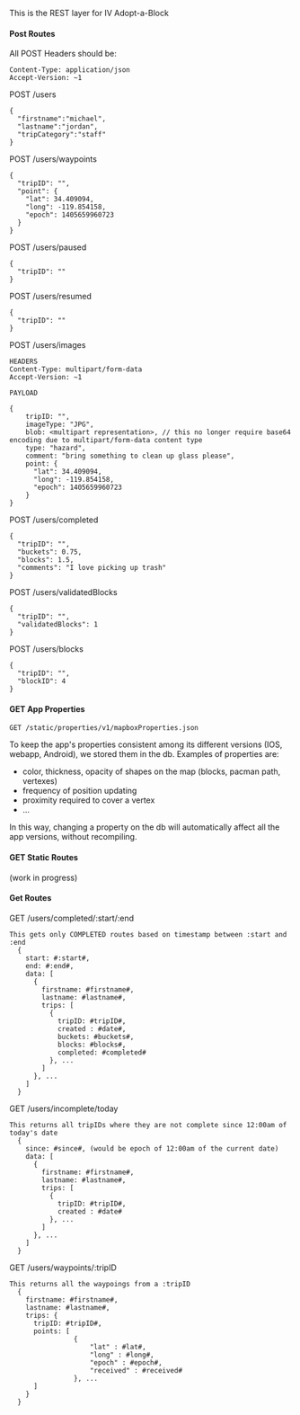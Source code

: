 This is the REST layer for IV Adopt-a-Block

#### Post Routes

All POST Headers should be:
```
Content-Type: application/json
Accept-Version: ~1
```

POST /users
```
{
  "firstname":"michael",
  "lastname":"jordan",
  "tripCategory":"staff"
}
```
POST /users/waypoints
```
{
  "tripID": "",
  "point": {
    "lat": 34.409094,
    "long": -119.854158,
    "epoch": 1405659960723
  }
}
```
POST /users/paused
```
{
  "tripID": ""
}
```
POST /users/resumed
```
{
  "tripID": ""
}
```
POST /users/images
```
HEADERS
Content-Type: multipart/form-data
Accept-Version: ~1

PAYLOAD

{
    tripID: "",
    imageType: "JPG",
    blob: <multipart representation>, // this no longer require base64 encoding due to multipart/form-data content type
    type: "hazard",
    comment: "bring something to clean up glass please",
    point: {
      "lat": 34.409094,
      "long": -119.854158,
      "epoch": 1405659960723
    }
}
```
POST /users/completed
```
{
  "tripID": "",
  "buckets": 0.75,
  "blocks": 1.5,
  "comments": "I love picking up trash"
}
```
POST /users/validatedBlocks
```
{
  "tripID": "",
  "validatedBlocks": 1
}
```
POST /users/blocks
```
{
  "tripID": "",
  "blockID": 4
}
```


#### GET App Properties
```
GET /static/properties/v1/mapboxProperties.json
```
To keep the app's properties consistent among its different versions (IOS, webapp, Android), we stored them in the db.
Examples of properties are:
   - color, thickness, opacity of shapes on the map (blocks, pacman path, vertexes)
   - frequency of position updating
   - proximity required to cover a vertex
   - ...
  
   In this way, changing a property on the db will automatically affect all the app versions, without recompiling.


#### GET Static Routes

(work in progress)



#### Get Routes

GET /users/completed/:start/:end

```
This gets only COMPLETED routes based on timestamp between :start and :end
  {
    start: #:start#,
    end: #:end#,
    data: [
      {
        firstname: #firstname#,
        lastname: #lastname#,
        trips: [
          {
            tripID: #tripID#,
            created : #date#,
            buckets: #buckets#,
            blocks: #blocks#,
            completed: #completed#
          }, ...
        ]
      }, ...
    ]
  }
```

GET /users/incomplete/today

```
This returns all tripIDs where they are not complete since 12:00am of today's date
  {
    since: #since#, (would be epoch of 12:00am of the current date)
    data: [
      {
        firstname: #firstname#,
        lastname: #lastname#,
        trips: [
          {
            tripID: #tripID#,
            created : #date#
          }, ...
        ]
      }, ...
    ]
  }
```

GET /users/waypoints/:tripID

```
This returns all the waypoings from a :tripID
  {
    firstname: #firstname#,
    lastname: #lastname#,
    trips: {
      tripID: #tripID#,
      points: [ 
                {
                    "lat" : #lat#,
                    "long" : #long#,
                    "epoch" : #epoch#,
                    "received" : #received#
                }, ...
      ]
    }
  }
```
